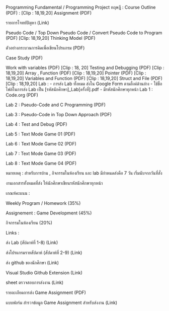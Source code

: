Programming Fundamental / Programming Project
ทฤษฏี :
Course Outline (PDF) : [Clip : 18,19,20]
Assignment (PDF)

รายการโจทย์ปัญหา (Link)

Pseudo Code / Top Down Pseudo Code / Convert Pseudo Code to Program (PDF) [Clip: 18,19,20]
Thinking Model (PDF)

ตัวอย่างกระบวนการคิดเพื่อเขียนโปรแกรม (PDF)

Case Study (PDF)

Work with variables (PDF) [Clip : 18, 20]
Testing and Debugging (PDF) [Clip : 18,19,20]
Array , Function (PDF) [Clip : 18,19,20]
Pointer (PDF) [Clip : 18,19,20]
Variables and Function (PDF) [Clip : 18,19,20]
Struct and File (PDF) [Clip : 18,19,20]
Lab : 
	- การส่ง Lab ทั้งหมด ส่งใน Google Form ตามลิ้งค์ด้านล่าง
	- ใช้ชื่อไฟล์ในการส่ง Lab เป็น [รหัสนักศึกษา]_Lab[ครั้งที่].pdf
	- มีรหัสนักศึกษาทุกหน้า 
Lab 1 : Code.org (PDF)

Lab 2 : Pseudo-Code and C Programming (PDF) 

Lab 3 : Pseudo-Code in Top Down Approach (PDF)

Lab 4 : Test and Debug (PDF)

Lab 5 : Text Mode Game 01 (PDF)

Lab 6 : Text Mode Game 02 (PDF) 

Lab 7 : Text Mode Game 03 (PDF)

Lab 8 : Text Mode Game 04 (PDF)

หมายเหตุ : 
สำหรับการบ้าน , กิจกรรมในห้องเรียน และ lab มีกำหนดส่งคือ 7 วัน เริ่มนับจากวันที่สั่ง 

งานเอกสารทั้งหมดที่ส่ง ให้นักศึกษาเขียนรหัสนักศึกษาทุกหน้า 

เกณฑ์คะแนน :

Weekly Program / Homework (35%)

Assignement : Game Development (45%)

กิจกรรมในห้องเรียน (20%)

Links : 

ส่ง Lab (สัปดาห์ที่ 1-8) (Link)

ส่งโปรแกรมรายสัปดาห์  (สัปดาห์ที่ 2-9) (Link)

ส่ง github ของนักศึกษา (Link)

Visual Studio Github Extension  (Link)

sheet ตรวจสอบการส่งงาน (Link)

รายละเอียดการส่ง Game Assignment (PDF)

แบบฟอร์ม สำรวจข้อมูล Game Assignment สำหรับส่งงาน (Link)
